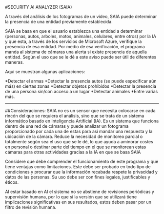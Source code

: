 #SECURITY AI ANALYZER (SAIA) 

A través del análisis de los fotogramas de un video, SAIA puede determinar la presencia de una entidad previamente establecida.

SAIA se basa en que el usuario establezca una entidad a determinar (personas, autos, arboles, motos, animales, celulares, entre otros) por la IA y que esta, a través de los servicios de Microsoft Azure, verifique la presencia de esa entidad. Por medio de esa verificación, el programa manda al sistema de cámaras una alerta si existe presencia de aquella entidad. Según el uso que se le dé a este aviso puede ser útil de diferentes maneras.

Aquí se muestran algunas aplicaciones:

*Detectar el armas
*Detectar la presencia autos (se puede especificar aún más) en ciertas zonas
*Detectar objetos prohibidos
*Detectar la presencia de una persona sin/con acceso a un lugar
*Detectar animales
*Entre varias más.

---

##Consideraciones:
SAIA no es un sensor que necesita colocarse en cada rincón del que se requiera el análisis, sino que se trata de un sistema informático basado en Inteligencia Artificial (IA). Es un sistema que funciona dentro de una red de cámaras y puede analizar un fotograma proporcionado por cada una de estas para así mandar una respuesta y la ubicación de la cámara. Reduce la necesidad de monitoreo parcial o totalmente según sea el uso que se le dé, lo que ayuda a aminorar costes en personal o destinar parte del tiempo en el que se monitorean estas cámaras para otras actividades gracias a la IA en que se basa SAIA

Considere que debe comprender el funcionamiento de este programa y que tiene ventajas como limitaciones. Este debe ser probado en todo tipo de condiciones y procurar que la información recabada respete la privacidad y datos de las personas. Su uso debe ser con fines legales, justificables y éticos.

Al estar basado en AI el sistema no se abstiene de revisiones periódicas y supervisión humana, por lo que si la versión que se utilizará tiene implicaciones significativas en sus resultados, estos deben pasar por un filtro de revisión humana.
